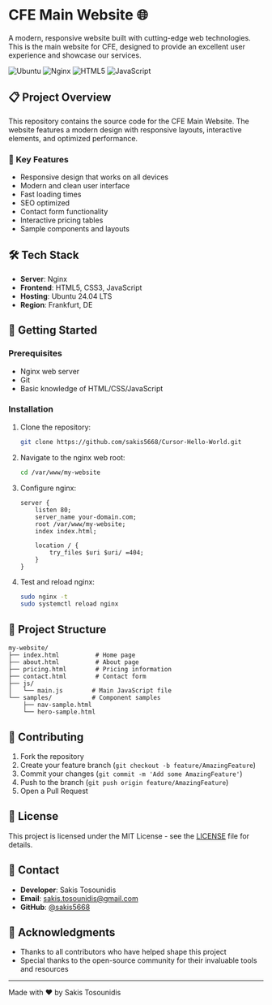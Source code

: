 # CFE Main Website 🌐

A modern, responsive website built with cutting-edge web technologies. This is the main website for CFE, designed to provide an excellent user experience and showcase our services.

![Ubuntu](https://img.shields.io/badge/Ubuntu-24.04%20LTS-E95420?style=flat&logo=ubuntu&logoColor=white)
![Nginx](https://img.shields.io/badge/nginx-%23009639.svg?style=flat&logo=nginx&logoColor=white)
![HTML5](https://img.shields.io/badge/html5-%23E34F26.svg?style=flat&logo=html5&logoColor=white)
![JavaScript](https://img.shields.io/badge/javascript-%23323330.svg?style=flat&logo=javascript&logoColor=%23F7DF1E)

## 📋 Project Overview

This repository contains the source code for the CFE Main Website. The website features a modern design with responsive layouts, interactive elements, and optimized performance.

### 🎯 Key Features

- Responsive design that works on all devices
- Modern and clean user interface
- Fast loading times
- SEO optimized
- Contact form functionality
- Interactive pricing tables
- Sample components and layouts

## 🛠️ Tech Stack

- **Server**: Nginx
- **Frontend**: HTML5, CSS3, JavaScript
- **Hosting**: Ubuntu 24.04 LTS
- **Region**: Frankfurt, DE

## 🚀 Getting Started

### Prerequisites

- Nginx web server
- Git
- Basic knowledge of HTML/CSS/JavaScript

### Installation

1. Clone the repository:
   ```bash
   git clone https://github.com/sakis5668/Cursor-Hello-World.git
   ```

2. Navigate to the nginx web root:
   ```bash
   cd /var/www/my-website
   ```

3. Configure nginx:
   ```nginx
   server {
       listen 80;
       server_name your-domain.com;
       root /var/www/my-website;
       index index.html;
       
       location / {
           try_files $uri $uri/ =404;
       }
   }
   ```

4. Test and reload nginx:
   ```bash
   sudo nginx -t
   sudo systemctl reload nginx
   ```

## 📁 Project Structure

```
my-website/
├── index.html          # Home page
├── about.html          # About page
├── pricing.html        # Pricing information
├── contact.html        # Contact form
├── js/
│   └── main.js        # Main JavaScript file
└── samples/           # Component samples
    ├── nav-sample.html
    └── hero-sample.html
```

## 🤝 Contributing

1. Fork the repository
2. Create your feature branch (`git checkout -b feature/AmazingFeature`)
3. Commit your changes (`git commit -m 'Add some AmazingFeature'`)
4. Push to the branch (`git push origin feature/AmazingFeature`)
5. Open a Pull Request

## 📝 License

This project is licensed under the MIT License - see the [LICENSE](LICENSE) file for details.

## 👤 Contact

- **Developer**: Sakis Tosounidis
- **Email**: sakis.tosounidis@gmail.com
- **GitHub**: [@sakis5668](https://github.com/sakis5668)

## 🙏 Acknowledgments

- Thanks to all contributors who have helped shape this project
- Special thanks to the open-source community for their invaluable tools and resources

---

Made with ❤️ by Sakis Tosounidis